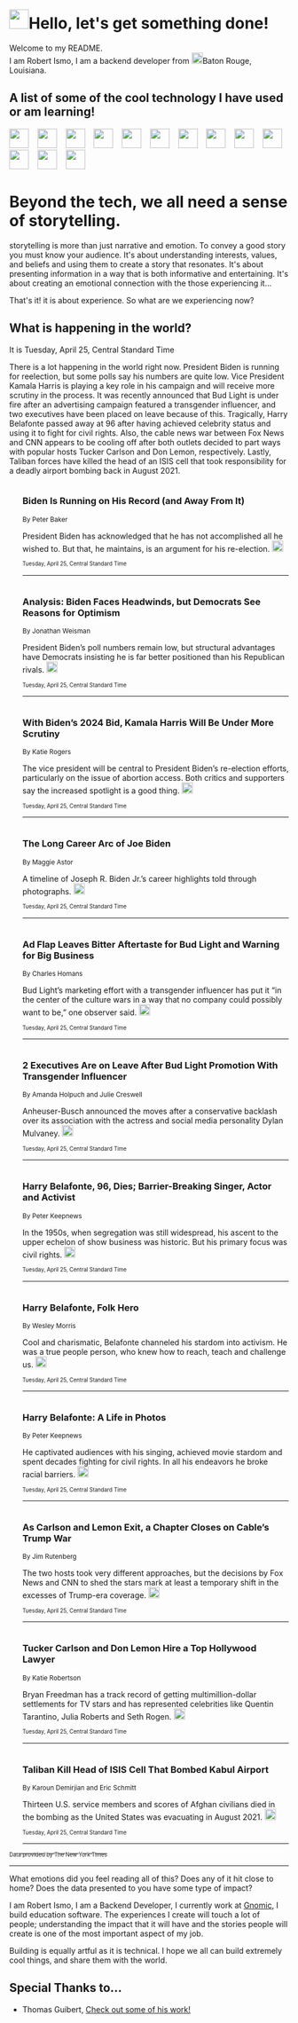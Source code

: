 <h1><img src="https://emojis.slackmojis.com/emojis/images/1643514375/3493/hot-coffee.gif?1643514375" width="35"/>Hello, let's get something done!</h1>

<p>Welcome to my README.<br/>
I am Robert Ismo, I am a backend developer from <img src="https://emojis.slackmojis.com/emojis/images/1638395689/50435/moulin_rouge.png?1638395689" width="20"/>Baton Rouge, Louisiana.</p>
<h2>A list of some of the cool technology I have used or am learning!</h2>
<p>
<img src="https://emojis.slackmojis.com/emojis/images/1643516091/21142/meow_bongotap.gif?1643516091" width="35" alt="">
<img src="https://img.shields.io/badge/Favorite%20Frontend%20Framework-SvelteKit-f83903" alt="">
<img src="https://img.shields.io/badge/Second%20Favorite-Vue-40b581" alt="">
<img src="https://img.shields.io/badge/Most%20Used%20Runtime-Nodejs-78b061" alt="">
<img src="https://emojis.slackmojis.com/emojis/images/1643517416/34482/fire.gif?1643517416" width="35" alt="">
<img src="https://img.shields.io/badge/Javascript%20But%20Better-Typescript-0078ca" alt="">
<img src="https://img.shields.io/badge/Favorite%20Language-Elixir-3e244d" alt="">
<img src="https://img.shields.io/badge/Containerize%20Everything-Docker-6ac9ef" alt="">
<img src="https://emojis.slackmojis.com/emojis/images/1643514596/5999/meow_party.gif?1643514596" width="35" alt="">
<img src="https://img.shields.io/badge/API%20Love%20Language-Graphql-de32a5" alt="">
<img src="https://img.shields.io/badge/Our%20Favorite%20Version%20Controller-Git-e94f33" alt="">
<img src="https://img.shields.io/badge/Favorite%20Database-Redis-d42d1d" alt="">
<img src="https://emojis.slackmojis.com/emojis/images/1643514559/5584/deployparrot.gif?1643514559" width="35" alt="">
<img src="https://img.shields.io/badge/Container%20Interstate-RabbitMQ-f66200" alt="">
<img src="https://img.shields.io/badge/Gotta%20Learn-Kubernetes-316adf" alt="">
<img src="https://img.shields.io/badge/Really%20Mature%20Now-WASM-654fef" alt="">
<img src="https://emojis.slackmojis.com/emojis/images/1666642497/61942/dance_vibe.gif?1666642497" width="35" alt="">
<img src="https://img.shields.io/badge/For%20My%20M1-ARM64-657d96" alt="">
<img src="https://img.shields.io/badge/Loving%20This%20So%20Much-TailwindCSS-17bcb5" alt="">
<img src="https://img.shields.io/badge/Cool%20Build%20Tool-Vite-f9cb24" alt="">
<img src="https://emojis.slackmojis.com/emojis/images/1669231376/62819/working-on-it.gif?1669231376" width="35" alt="">
<img src="https://img.shields.io/badge/Fun%20and%20Easy%20Database-MongoDB-5f8c49" alt="">
<img src="https://img.shields.io/badge/JS%20Life%20Support-NPM-c73737" alt="">
<img src="https://img.shields.io/badge/I%20Liked%20It-DynamoDB-0073b9" alt="">
<img src="https://emojis.slackmojis.com/emojis/images/1643514045/46/question.gif?1643514045" width="35" alt="">
<img src="https://img.shields.io/badge/cool-React-60d6f9" alt="">
<img src="https://img.shields.io/badge/Future%20Big%20Project-Lambda-f37e00" alt="">
<img src="https://img.shields.io/badge/NPM%20But%20Better-PNPM-f1aa07" alt="">
<img src="https://emojis.slackmojis.com/emojis/images/1643514943/9662/fbwow.gif?1643514943" width="35" alt="">
<img src="https://img.shields.io/badge/First%20Language-C-662079" alt="">
<img src="https://img.shields.io/badge/Where%20I%20Deploy%20Frontend-Vercel-000000" alt="">
<img src="https://img.shields.io/badge/Who%20Does%20not%20Want%20an%20App-Swift-f9492a" alt="">
<img src="https://emojis.slackmojis.com/emojis/images/1643514058/151/javascript.png?1643514058" width="35" alt="">
<img src="https://img.shields.io/badge/cool-Python-fbd542" alt="">
<img src="https://img.shields.io/badge/Favorite%20Something-Stripe-656cdc" alt="">
<img src="https://img.shields.io/badge/Of%20Course-HTML5-ed6327" alt="">
<img src="https://emojis.slackmojis.com/emojis/images/1660415405/60731/bomb.gif?1660415405" width="35" alt="">
<img src="https://img.shields.io/badge/hate-CSS-2964ec" alt="">
<img src="https://img.shields.io/badge/Learning-CircleCI-141215" alt="">
<img src="https://img.shields.io/badge/Learning-Rust-fbbb3b" alt="">
<img src="https://emojis.slackmojis.com/emojis/images/1660415397/60712/writing-hand.gif?1660415397" width="35" alt="">
<img src="https://img.shields.io/badge/Dev%20Browser%20of%20Choice-Firefox-cc4e26" alt="">
<img src="https://img.shields.io/badge/Recoverying%20From%20Windows-UNIX-1781e3" alt="">
<img src="https://img.shields.io/badge/LOVE-LogSeq-90c1c2" alt="">
<img src="https://emojis.slackmojis.com/emojis/images/1643514066/223/kirby.gif?1643514066" width="35" alt="">
<img src="https://img.shields.io/badge/Daily%20Driver-MacOS-e6e6e8" alt="">
<img src="https://img.shields.io/badge/Git%20Server-Github-000000" alt="">
<img src="https://img.shields.io/badge/enjoyable-EC2-f17428" alt="">
<img src="https://emojis.slackmojis.com/emojis/images/1643514239/2069/excited.gif?1643514239" width="35" alt="">
</p>
<h1>Beyond the tech, we all need a sense of storytelling.</h1>
<p>storytelling is more than just narrative and emotion. To convey a good story you must know your audience. It's about understanding interests, values, and beliefs and using them to create a story that resonates. It's about presenting information in a way that is both informative and entertaining. It's about creating an emotional connection with the those experiencing it...</p>
<p>That's it! it is about experience. So what are we experiencing now?</p>
<h2>What is happening in the world?</h2>
<p>It is Tuesday, April 25, Central Standard Time</p>
<p>
There is a lot happening in the world right now. President Biden is running for reelection, but some polls say his numbers are quite low. Vice President Kamala Harris is playing a key role in his campaign and will receive more scrutiny in the process. It was recently announced that Bud Light is under fire after an advertising campaign featured a transgender influencer, and two executives have been placed on leave because of this. Tragically, Harry Belafonte passed away at 96 after having achieved celebrity status and using it to fight for civil rights. Also, the cable news war between Fox News and CNN appears to be cooling off after both outlets decided to part ways with popular hosts Tucker Carlson and Don Lemon, respectively. Lastly, Taliban forces have killed the head of an ISIS cell that took responsibility for a deadly airport bombing back in August 2021.</p>
<ol>
<img src="https://img.shields.io/badge/-us-blue" alt="">
<h3>Biden Is Running on His Record (and Away From It)</h3>
<sub>By Peter Baker</sub>
<p>President Biden has acknowledged that he has not accomplished all he wished to. But that, he maintains, is an argument for his re-election.  <a href="https://nyti.ms/4425UWu"><img src="https://developer.nytimes.com/files/poweredby_nytimes_30b.png?v=1583354208352" height="20"></a></p>
<sub><sub>Tuesday, April 25, Central Standard Time</sub></sub>
<hr/>
<img src="https://img.shields.io/badge/-us-blue" alt="">
<h3>Analysis: Biden Faces Headwinds, but Democrats See Reasons for Optimism</h3>
<sub>By Jonathan Weisman</sub>
<p>President Biden’s poll numbers remain low, but structural advantages have Democrats insisting he is far better positioned than his Republican rivals.  <a href="https://nyti.ms/40CNlFu"><img src="https://developer.nytimes.com/files/poweredby_nytimes_30b.png?v=1583354208352" height="20"></a></p>
<sub><sub>Tuesday, April 25, Central Standard Time</sub></sub>
<hr/>
<img src="https://img.shields.io/badge/-us-blue" alt="">
<h3>With Biden’s 2024 Bid, Kamala Harris Will Be Under More Scrutiny</h3>
<sub>By Katie Rogers</sub>
<p>The vice president will be central to President Biden’s re-election efforts, particularly on the issue of abortion access. Both critics and supporters say the increased spotlight is a good thing.  <a href="https://nyti.ms/3Hd7SJU"><img src="https://developer.nytimes.com/files/poweredby_nytimes_30b.png?v=1583354208352" height="20"></a></p>
<sub><sub>Tuesday, April 25, Central Standard Time</sub></sub>
<hr/>
<img src="https://img.shields.io/badge/-multimedia-blue" alt="">
<h3>The Long Career Arc of Joe Biden</h3>
<sub>By Maggie Astor</sub>
<p>A timeline of Joseph R. Biden Jr.’s career highlights told through photographs.  <a href="https://nyti.ms/40CO4GW"><img src="https://developer.nytimes.com/files/poweredby_nytimes_30b.png?v=1583354208352" height="20"></a></p>
<sub><sub>Tuesday, April 25, Central Standard Time</sub></sub>
<hr/>
<img src="https://img.shields.io/badge/-us-blue" alt="">
<h3>Ad Flap Leaves Bitter Aftertaste for Bud Light and Warning for Big Business</h3>
<sub>By Charles Homans</sub>
<p>Bud Light’s marketing effort with a transgender influencer has put it “in the center of the culture wars in a way that no company could possibly want to be,” one observer said.  <a href="https://nyti.ms/3HeuPwy"><img src="https://developer.nytimes.com/files/poweredby_nytimes_30b.png?v=1583354208352" height="20"></a></p>
<sub><sub>Tuesday, April 25, Central Standard Time</sub></sub>
<hr/>
<img src="https://img.shields.io/badge/-business-blue" alt="">
<h3>2 Executives Are on Leave After Bud Light Promotion With Transgender Influencer</h3>
<sub>By Amanda Holpuch and Julie Creswell</sub>
<p>Anheuser-Busch announced the moves after a conservative backlash over its association with the actress and social media personality Dylan Mulvaney.  <a href="https://nyti.ms/40IfDhU"><img src="https://developer.nytimes.com/files/poweredby_nytimes_30b.png?v=1583354208352" height="20"></a></p>
<sub><sub>Tuesday, April 25, Central Standard Time</sub></sub>
<hr/>
<img src="https://img.shields.io/badge/-arts-blue" alt="">
<h3>Harry Belafonte, 96, Dies; Barrier-Breaking Singer, Actor and Activist</h3>
<sub>By Peter Keepnews</sub>
<p>In the 1950s, when segregation was still widespread, his ascent to the upper echelon of show business was historic. But his primary focus was civil rights.  <a href="https://nyti.ms/3n5sA7C"><img src="https://developer.nytimes.com/files/poweredby_nytimes_30b.png?v=1583354208352" height="20"></a></p>
<sub><sub>Tuesday, April 25, Central Standard Time</sub></sub>
<hr/>
<img src="https://img.shields.io/badge/-arts-blue" alt="">
<h3>Harry Belafonte, Folk Hero</h3>
<sub>By Wesley Morris</sub>
<p>Cool and charismatic, Belafonte channeled his stardom into activism. He was a true people person, who knew how to reach, teach and challenge us.  <a href="https://nyti.ms/3AqKkh0"><img src="https://developer.nytimes.com/files/poweredby_nytimes_30b.png?v=1583354208352" height="20"></a></p>
<sub><sub>Tuesday, April 25, Central Standard Time</sub></sub>
<hr/>
<img src="https://img.shields.io/badge/-arts-blue" alt="">
<h3>Harry Belafonte: A Life in Photos</h3>
<sub>By Peter Keepnews</sub>
<p>He captivated audiences with his singing, achieved movie stardom and spent decades fighting for civil rights. In all his endeavors he broke racial barriers.  <a href="https://nyti.ms/3AwZ79X"><img src="https://developer.nytimes.com/files/poweredby_nytimes_30b.png?v=1583354208352" height="20"></a></p>
<sub><sub>Tuesday, April 25, Central Standard Time</sub></sub>
<hr/>
<img src="https://img.shields.io/badge/-technology-blue" alt="">
<h3>As Carlson and Lemon Exit, a Chapter Closes on Cable’s Trump War</h3>
<sub>By Jim Rutenberg</sub>
<p>The two hosts took very different approaches, but the decisions by Fox News and CNN to shed the stars mark at least a temporary shift in the excesses of Trump-era coverage.  <a href="https://nyti.ms/3LqAp1g"><img src="https://developer.nytimes.com/files/poweredby_nytimes_30b.png?v=1583354208352" height="20"></a></p>
<sub><sub>Tuesday, April 25, Central Standard Time</sub></sub>
<hr/>
<img src="https://img.shields.io/badge/-business-blue" alt="">
<h3>Tucker Carlson and Don Lemon Hire a Top Hollywood Lawyer</h3>
<sub>By Katie Robertson</sub>
<p>Bryan Freedman has a track record of getting multimillion-dollar settlements for TV stars and has represented celebrities like Quentin Tarantino, Julia Roberts and Seth Rogen.  <a href="https://nyti.ms/3n6zauA"><img src="https://developer.nytimes.com/files/poweredby_nytimes_30b.png?v=1583354208352" height="20"></a></p>
<sub><sub>Tuesday, April 25, Central Standard Time</sub></sub>
<hr/>
<img src="https://img.shields.io/badge/-us-blue" alt="">
<h3>Taliban Kill Head of ISIS Cell That Bombed Kabul Airport</h3>
<sub>By Karoun Demirjian and Eric Schmitt</sub>
<p>Thirteen U.S. service members and scores of Afghan civilians died in the bombing as the United States was evacuating in August 2021.  <a href="https://nyti.ms/40ETZLm"><img src="https://developer.nytimes.com/files/poweredby_nytimes_30b.png?v=1583354208352" height="20"></a></p>
<sub><sub>Tuesday, April 25, Central Standard Time</sub></sub>
<hr/>
</ol>
<a href="https://developer.nytimes.com"><sub><sub>Data provided by The New York Times</sub></sub></a>
<hr/>
<p>What emotions did you feel reading all of this? Does any of it hit close to home? Does the data presented to you have some type of impact?</p>
<p>I am Robert Ismo, I am a Backend Developer, I currently work at <a href="https://gnomic.education/">Gnomic</a>, I build education software. The experiences I create will touch a lot of people; understanding the impact that it will have and the stories people will create is one of the most important aspect of my job.</p>
<p>Building is equally artful as it is technical. I hope we all can build extremely cool things, and share them with the world.</p>
<h2>Special Thanks to...</h2>
<ul>
<li>Thomas Guibert, <a href="https://github.com/thmsgbrt/thmsgbrt">Check out some of his work!</a></li>
</ul>